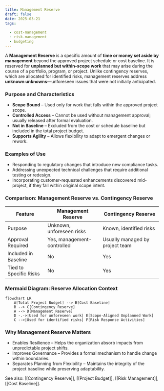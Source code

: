 ```yaml
---
title: Management Reserve  
draft: false
date: 2025-03-21  
tags:  
    
  - cost-management  
  - risk-management  
  - budgeting  
---
```


A **Management Reserve** is a specific amount of **time or money set aside by management** beyond the approved project schedule or cost baseline. It is reserved for **unplanned but within-scope work** that may arise during the course of a portfolio, program, or project. Unlike contingency reserves, which are allocated for identified risks, management reserves address **unknown unknowns**—unforeseen issues that were not initially anticipated.

### **Purpose and Characteristics**
- **Scope Bound** – Used only for work that falls within the approved project scope.
- **Controlled Access** – Cannot be used without management approval; usually released after formal evaluation.
- **Not in Baseline** – Excluded from the cost or schedule baseline but included in the total project budget.
- **Supports Agility** – Allows flexibility to adapt to emergent changes or rework.

### **Examples of Use**
- Responding to regulatory changes that introduce new compliance tasks.
- Addressing unexpected technical challenges that require additional testing or redesign.
- Incorporating customer-requested enhancements discovered mid-project, if they fall within original scope intent.

### **Comparison: Management Reserve vs. Contingency Reserve**

| Feature                  | Management Reserve                  | Contingency Reserve                 |
|--------------------------|--------------------------------------|--------------------------------------|
| Purpose                  | Unknown, unforeseen risks            | Known, identified risks              |
| Approval Required        | Yes, management-controlled           | Usually managed by project team      |
| Included in Baseline     | No                                   | Yes                                  |
| Tied to Specific Risks   | No                                   | Yes                                  |

### **Mermaid Diagram: Reserve Allocation Context**
```mermaid
flowchart LR
    A[Total Project Budget] --> B[Cost Baseline]
    B --> C[Contingency Reserve]
    A --> D[Management Reserve]
    D -.->|Used for unforeseen work| E[Scope-Aligned Unplanned Work]
    C -->|Used for identified risks| F[Risk Response Activities]
```

### Why Management Reserve Matters

- Enables Resilience – Helps the organization absorb impacts from unpredictable project shifts.
- Improves Governance – Provides a formal mechanism to handle change within boundaries.
- Separates Planning from Flexibility – Maintains the integrity of the project baseline while preserving adaptability.

See also: [[Contingency Reserve]], [[Project Budget]], [[Risk Management]], [[Cost Baseline]].